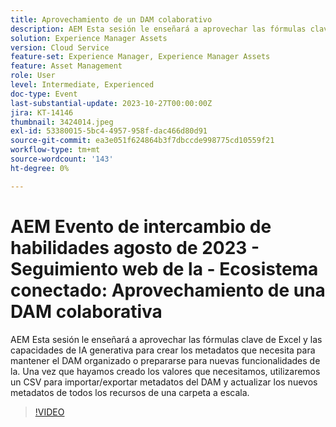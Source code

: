 ```yaml
---
title: Aprovechamiento de un DAM colaborativo
description: AEM Esta sesión le enseñará a aprovechar las fórmulas clave de Excel y las capacidades de IA generativa para crear los metadatos que necesita para mantener el DAM organizado o prepararse para nuevas funcionalidades de la. Una vez que hayamos creado los valores que necesitamos, utilizaremos un CSV para importar/exportar metadatos del DAM y actualizar los nuevos metadatos de todos los recursos de una carpeta a escala.
solution: Experience Manager Assets
version: Cloud Service
feature-set: Experience Manager, Experience Manager Assets
feature: Asset Management
role: User
level: Intermediate, Experienced
doc-type: Event
last-substantial-update: 2023-10-27T00:00:00Z
jira: KT-14146
thumbnail: 3424014.jpeg
exl-id: 53380015-5bc4-4957-958f-dac466d80d91
source-git-commit: ea3e051f624864b3f7dbccde998775cd10559f21
workflow-type: tm+mt
source-wordcount: '143'
ht-degree: 0%

---
```


# AEM Evento de intercambio de habilidades agosto de 2023 - Seguimiento web de la - Ecosistema conectado: Aprovechamiento de una DAM colaborativa

AEM Esta sesión le enseñará a aprovechar las fórmulas clave de Excel y las capacidades de IA generativa para crear los metadatos que necesita para mantener el DAM organizado o prepararse para nuevas funcionalidades de la. Una vez que hayamos creado los valores que necesitamos, utilizaremos un CSV para importar/exportar metadatos del DAM y actualizar los nuevos metadatos de todos los recursos de una carpeta a escala.

>[!VIDEO](https://video.tv.adobe.com/v/3424014/?learn=on)
